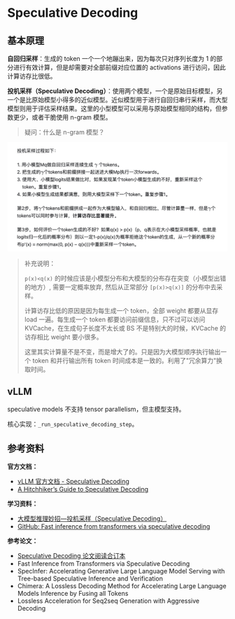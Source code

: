 # Speculative Decoding

## 基本原理

**自回归采样**：生成的 token 一个一个地蹦出来，因为每次只对序列长度为 1 的部分进行有效计算，但是却需要对全部前缀对应位置的 activations 进行访问，因此计算访存比很低。

**投机采样（Speculative Decoding）**：使用两个模型，一个是原始目标模型，另一个是比原始模型小得多的近似模型。近似模型用于进行自回归串行采样，而大型模型则用于评估采样结果。这里的小型模型可以采用与原始模型相同的结构，但参数更少，或者干脆使用 n-gram 模型。

> 疑问：什么是 n-gram 模型？

![投机采样的过程](./images/投机采样的过程.png)

> 补充说明：
>
> `p(x)<q(x)` 的时候应该是小模型分布和大模型的分布存在突变（小模型出错的地方）, 需要一定概率放弃, 然后从正常部分 `[p(x)>q(x)]` 的分布中去采样。
>
> 计算访存比低的原因是因为每生成一个 token，全部 weight 都要从显存 load 一遍。每生成一个 token 都要访问前缀信息，只不过可以访问 KVCache，在生成句子长度不太长或 BS 不是特别大的时候，KVCache 的访存相比 weight 要小很多。
>
> 这里其实计算量不是不变，而是增大了的。只是因为大模型顺序执行输出一个 token 和并行输出所有 token 时间成本是一致的。利用了"冗余算力"换取时间。

## vLLM

speculative models 不支持 tensor parallelism，但主模型支持。

核心实现：`_run_speculative_decoding_step`。

## 参考资料

**官方文档：**

- [vLLM 官方文档 - Speculative Decoding](https://docs.vllm.ai/en/stable/features/spec_decode.html#speculative-decoding)
- [A Hitchhiker’s Guide to Speculative Decoding](https://pytorch.org/blog/hitchhikers-guide-speculative-decoding/)

**学习资料：**

- [大模型推理妙招—投机采样（Speculative Decoding）](https://zhuanlan.zhihu.com/p/651359908)
- [GitHub: Fast inference from transformers via speculative decoding](https://github.com/feifeibear/LLMSpeculativeSampling)

**参考论文：**

- [Speculative Decoding 论文阅读合订本](https://zhuanlan.zhihu.com/p/684217993)
- Fast Inference from Transformers via Speculative Decoding
- SpecInfer: Accelerating Generative Large Language Model Serving with Tree-based Speculative Inference and Verification
- Chimera: A Lossless Decoding Method for Accelerating Large Language Models Inference by Fusing all Tokens
- Lossless Acceleration for Seq2seq Generation with Aggressive Decoding
